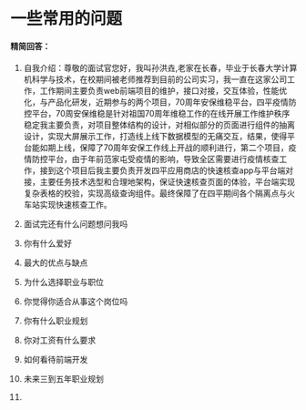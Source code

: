 # 一些常用的问题

#### 精简回答：

1. 自我介绍：尊敬的面试官您好，我叫孙洪垚,老家在长春，毕业于长春大学计算机科学与技术，在校期间被老师推荐到目前的公司实习，我一直在这家公司工作，工作期间主要负责web前端项目的维护，接口对接，交互体验，性能优化，与产品化研发，近期参与的两个项目，70周年安保维稳平台，四平疫情防控平台，70周安保维稳是针对祖国70周年维稳工作的在线开展工作维护秩序稳定我主要负责，对项目整体结构的设计，对相似部分的页面进行组件的抽离设计，实现大屏展示工作，打造线上线下数据模型的无痛交互，结果，使得平台能如期上线，保障了70周年安保工作线上开战的顺利进行，第二个项目，疫情防控平台，由于年前范家屯受疫情的影响，导致全区需要进行疫情核查工作，接到这个项目后我主要负责开发四平应用商店的快速核查app与平台端对接，主要任务技术选型和合理地架构，保证快速核查页面的体验，平台端实现复杂表格的校验，实现高级查询组件。最终保障了在四平期间各个隔离点与火车站实现快速核查工作。

2. 面试完还有什么问题想问我吗

3. 你有什么爱好                         

4. 最大的优点与缺点

5. 为什么选择职业与职位

6. 你觉得你适合从事这个岗位吗

7. 你有什么职业规划

8. 你对工资有什么要求

9. 如何看待前端开发

10. 未来三到五年职业规划

11. 




